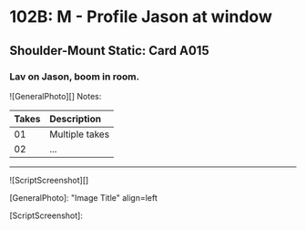 # 102B: M - Profile Jason at window

## Shoulder-Mount Static: Card A015

### Lav on Jason, boom in room.

![GeneralPhoto][]
Notes: 

| Takes | Description |
|:---|:----|
| 01 | Multiple takes |
| 02 | ... |

----

![ScriptScreenshot][]


[GeneralPhoto]:  "Image Title" align=left

[ScriptScreenshot]: 
